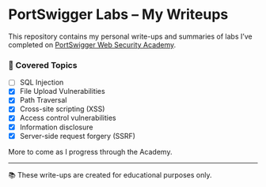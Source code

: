 # PortSwigger Labs – My Writeups

This repository contains my personal write-ups and summaries of labs I’ve completed on [PortSwigger Web Security Academy](https://portswigger.net/web-security).

### 🔐 Covered Topics

- [ ] SQL Injection
- [x] File Upload Vulnerabilities
- [x] Path Traversal
- [x] Cross-site scripting (XSS)
- [x] Access control vulnerabilities
- [x] Information disclosure
- [x] Server-side request forgery (SSRF)

More to come as I progress through the Academy.

---

📚 These write-ups are created for educational purposes only.
